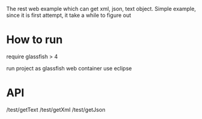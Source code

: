 The rest web example which can get xml, json, text object.
Simple example, since it is first attempt, it take a while to figure out


# How to run
require glassfish > 4

run project as glassfish web container use eclipse 

# API

/test/getText
/test/getXml
/test/getJson
